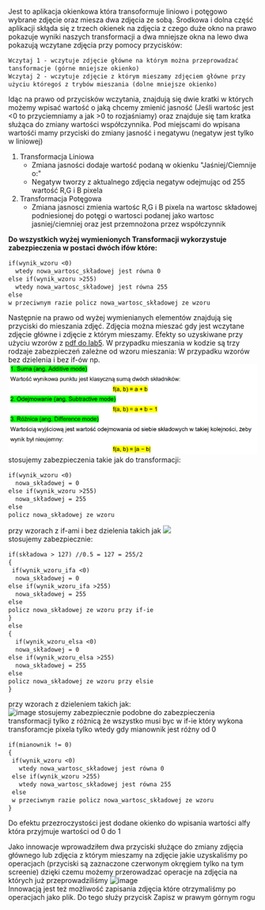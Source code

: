 Jest to aplikacja okienkowa która transoformuje liniowo i potęgowo wybrane zdjęcie oraz miesza dwa zdjęcia ze sobą. Środkowa i dolna część aplikacji skłąda się z trzech okienek na zdjęcia z czego duże okno na prawo pokazuje wyniki naszych transformacji a dwa mniejsze okna na lewo dwa pokazują wczytane zdjęcia przy pomocy przycisków:
```
Wczytaj 1 - wczytuje zdjęcie główne na którym można przeprowadzać tansformacje (górne mniejsze okienko)
Wczytaj 2 - wczytuje zdjęcie z którym mieszamy zdjęciem główne przy użyciu któregoś z trybów mieszania (dolne mniejsze okienko)
```
Idąc na prawo od przycisków wczytania, znajdują się dwie kratki w których możemy wpisać wartość o jaką chcemy zmienić jasność (Jeśli wartośc jest <0 to przyciemniamy a jak >0 to rozjaśniamy) oraz znajduje się tam kratka służąca do zmiany wartości współczynnika. Pod miejscami do wpisana wartośći mamy przyciski do zmiany jasność i negatywu (negatyw jest tylko w liniowej)
1. Transformacja Liniowa
   - Zmiana jasności dodaje wartość podaną w okienku "Jaśniej/Ciemnije o:"
   - Negatyw tworzy z aktualnego zdjęcia negatyw odejmując od 255 wartość R,G i B pixela 
2. Transformacja Potęgowa
   - Zmiana jasnosci zmienia wartośc R,G i B pixela na wartosc składowej podniesionej do potęgi o wartosci podanej jako wartosc jasniej/ciemniej oraz jest przemnożona przez współczynnik

**Do wszystkich wyżej wymienionych Transformacji wykorzystuje zabezpieczenia w postaci dwóch ifów które:**
 ```
 if(wynik_wzoru <0) 
   wtedy nowa_wartosc_składowej jest równa 0
 else if(wynik_wzoru >255)
   wtedy nowa_wartosc_składowej jest równa 255
 else
 w przeciwnym razie policz nowa_wartosc_składowej ze wzoru
 ```
Następnie na prawo od wyżej wymienianych elementów znajdują się przyciski do mieszania zdjęć. Zdjęcia można mieszać gdy jest wczytane zdjęcie główne i zdjęcie z którym mieszamy.
Efekty so uzyskiwane przy użyciu wzorów z [pdf do lab5](https://blackboard.uwb.edu.pl/bbcswebdav/pid-89131-dt-content-rid-562341_1/courses/A2020-420-IS1-2GRA-LAB3/lab_5.pdf). W przypadku mieszania w kodzie są trzy rodzaje zabezpieczeń zależne od wzoru mieszania:
W przypadku wzorów bez dzielenia i bez if-ów np.
![](https://github.com/Pietro55555/Grafika_i_komunikacja_SP/blob/main/transformacje/README_ss/mieszanie1.PNG)    
stosujemy zabezpieczenia takie jak do transformacji:
 ```
 if(wynik_wzoru <0) 
   nowa_składowej = 0
 else if(wynik_wzoru >255)
   nowa_składowej = 255
 else
 policz nowa_składowej ze wzoru
 ```
 przy wzorach z if-ami i bez dzielenia takich jak
 ![](https://user-images.githubusercontent.com/80325475/116687930-3c8dcc80-a9b6-11eb-9915-336f0b073c20.png)  
 stosujemy zabezpiecznie:
 ```
 if(składowa > 127) //0.5 = 127 = 255/2
 {
  if(wynik_wzoru_ifa <0) 
   nowa_składowej = 0
 else if(wynik_wzoru_ifa >255)
   nowa_składowej = 255
 else
 policz nowa_składowej ze wzoru przy if-ie
 }
 else
 {
   if(wynik_wzoru_elsa <0) 
   nowa_składowej = 0
 else if(wynik_wzoru_elsa >255)
   nowa_składowej = 255
 else
 policz nowa_składowej ze wzoru przy elsie
 }
 ```
przy wzorach z dzieleniem takich jak:  
![image](https://user-images.githubusercontent.com/80325475/116688851-92af3f80-a9b7-11eb-9afd-321c51d9ffc2.png)
stosujemy zabezpiecznie podobne do zabezpieczenia transformacji tylko z różnicą że wszystko musi byc w if-ie który wykona transforamcje pixela tylko wtedy gdy mianownik jest różny od 0
```
if(mianownik != 0)
{
 if(wynik_wzoru <0) 
   wtedy nowa_wartosc_składowej jest równa 0
 else if(wynik_wzoru >255)
   wtedy nowa_wartosc_składowej jest równa 255
 else
 w przeciwnym razie policz nowa_wartosc_składowej ze wzoru
}
```
Do efektu przezroczystości jest dodane okienko do wpisania wartości alfy która przyjmuje wartości od 0 do 1

Jako innowacje wprowadziłem dwa przyciski służące do zmiany zdjęcia głównego lub zdjęcia z którym mieszamy na zdjęcie jakie uzyskaliśmy po operacjach (przyciski są zaznaczone czerwonym okręgiem tylko na tym screenie) dzięki czemu możemy przerowadzać operacje na zdjęcia na których już przeprowadziliśmy
![image](https://user-images.githubusercontent.com/80325475/116689374-4fa19c00-a9b8-11eb-95ac-ff7b73230a28.png)  
Innowacją jest też możliwość zapisania zdjęcia które otrzymaliśmy po operacjach jako plik. Do tego służy przycisk Zapisz w prawym górnym rogu
